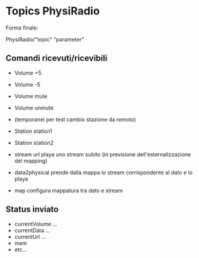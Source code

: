 # Topics PhysiRadio

Forma finale:

PhysiRadio/"topic" "parameter"

## Comandi ricevuti/ricevibili
- Volume +5
- Volume -5
- Volume mute
- Volume unmute

- (temporanei per test cambio stazione da remoto)
- Station station1
- Station station2

- stream url
    playa uno stream subito (in previsione dell'esternalizzazione del mapping)


- data2physical <json>
    prende dalla mappa lo stream corrispondente al dato e lo playa

- map <data> <urlstream>
    configura mappatura tra dato e stream
    
## Status inviato

- currentVolume ...
- currentData ...
- currentUrl ...
- mem
- etc... 
